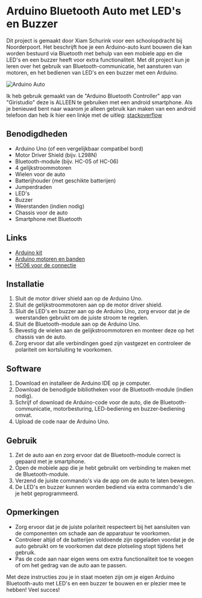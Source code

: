 # Arduino Bluetooth Auto met LED's en Buzzer

Dit project is gemaakt door Xiam Schurink voor een schoolopdracht bij Noorderpoort. Het beschrijft hoe je een Arduino-auto kunt bouwen die kan worden bestuurd via Bluetooth met behulp van een mobiele app en die LED's en een buzzer heeft voor extra functionaliteit. Met dit project kun je leren over het gebruik van Bluetooth-communicatie, het aansturen van motoren, en het bedienen van LED's en een buzzer met een Arduino.

![Arduino Auto](https://i.imgur.com/BK7zd8b.jpeg)

Ik heb gebruik gemaakt van de "Arduino Bluetooth Controller" app van "Giristudio" deze is ALLEEN te gebruiken met een android smartphone.
Als je benieuwd bent naar waarom je alleen gebruik kan maken van een android telefoon dan heb ik hier een linkje met de uitleg: [stackoverflow](https://stackoverflow.com/questions/75875083/bluetooth-communication-between-mobile-app-and-arduino-hc-06-module)

## Benodigdheden

- Arduino Uno (of een vergelijkbaar compatibel bord)
- Motor Driver Shield (bijv. L298N)
- Bluetooth-module (bijv. HC-05 of HC-06)
- 4 gelijkstroommotoren
- Wielen voor de auto
- Batterijhouder (met geschikte batterijen)
- Jumperdraden
- LED's
- Buzzer
- Weerstanden (indien nodig)
- Chassis voor de auto
- Smartphone met Bluetooth

## Links

- [Arduino kit](https://nl.aliexpress.com/item/1005003701900466.html?spm=a2g0o.productlist.main.5.1f67296bYtqlR9&algo_pvid=165394b1-b930-4d70-89be-0ff1d89dafa1&algo_exp_id=165394b1-b930-4d70-89be-0ff1d89dafa1-2&pdp_npi=4%40dis%21EUR%2121.55%2114.95%21%21%2122.87%2115.87%21%40210385bb17109227640817235ecf77%2112000026861518543%21sea%21NL%210%21AB&curPageLogUid=CtvGMVlRzwff&utparam-url=scene%3Asearch%7Cquery_from%3A)
- [Arduino motoren en banden](https://nl.aliexpress.com/item/1005006194310479.html?spm=a2g0o.productlist.main.13.57c0345b4HFNWI&algo_pvid=ada4502f-0f3f-432c-a8f6-347443675bd8&algo_exp_id=ada4502f-0f3f-432c-a8f6-347443675bd8-6&pdp_npi=4%40dis%21EUR%214.06%210.46%21%21%2131.08%213.50%21%40211b801617109230291458403efa55%2112000036215725117%21sea%21NL%210%21AB&curPageLogUid=DOlMj8nHaRen&utparam-url=scene%3Asearch%7Cquery_from%3A)
- [HC06 voor de connectie](https://nl.aliexpress.com/item/1005005648270683.html?spm=a2g0o.productlist.main.1.665e38c1E2Evav&algo_pvid=1475215c-c57d-4046-b954-0c09b7511a59&algo_exp_id=1475215c-c57d-4046-b954-0c09b7511a59-0&pdp_npi=4%40dis%21EUR%217.28%210.46%21%21%2155.71%213.54%21%40211b801617109230836821865efa55%2112000035880571903%21sea%21NL%210%21AB&curPageLogUid=0Hb8IQXsL4wI&utparam-url=scene%3Asearch%7Cquery_from%3A)


## Installatie

1. Sluit de motor driver shield aan op de Arduino Uno.
2. Sluit de gelijkstroommotoren aan op de motor driver shield.
3. Sluit de LED's en buzzer aan op de Arduino Uno, zorg ervoor dat je de weerstanden gebruikt om de juiste stroom te regelen.
4. Sluit de Bluetooth-module aan op de Arduino Uno.
5. Bevestig de wielen aan de gelijkstroommotoren en monteer deze op het chassis van de auto.
6. Zorg ervoor dat alle verbindingen goed zijn vastgezet en controleer de polariteit om kortsluiting te voorkomen.

## Software

1. Download en installeer de Arduino IDE op je computer.
2. Download de benodigde bibliotheken voor de Bluetooth-module (indien nodig).
3. Schrijf of download de Arduino-code voor de auto, die de Bluetooth-communicatie, motorbesturing, LED-bediening en buzzer-bediening omvat.
4. Upload de code naar de Arduino Uno.

## Gebruik

1. Zet de auto aan en zorg ervoor dat de Bluetooth-module correct is gepaard met je smartphone.
2. Open de mobiele app die je hebt gebruikt om verbinding te maken met de Bluetooth-module.
3. Verzend de juiste commando's via de app om de auto te laten bewegen.
4. De LED's en buzzer kunnen worden bediend via extra commando's die je hebt geprogrammeerd.

## Opmerkingen

- Zorg ervoor dat je de juiste polariteit respecteert bij het aansluiten van de componenten om schade aan de apparatuur te voorkomen.
- Controleer altijd of de batterijen voldoende zijn opgeladen voordat je de auto gebruikt om te voorkomen dat deze plotseling stopt tijdens het gebruik.
- Pas de code aan naar eigen wens om extra functionaliteit toe te voegen of om het gedrag van de auto aan te passen.

Met deze instructies zou je in staat moeten zijn om je eigen Arduino Bluetooth-auto met LED's en een buzzer te bouwen en er plezier mee te hebben! Veel succes!

